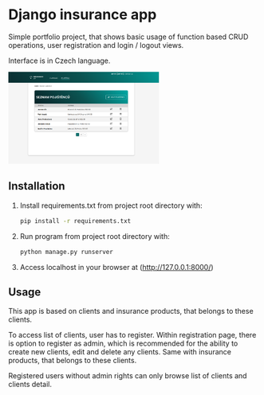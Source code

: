 # Django insurance app

Simple portfolio project, that shows basic usage of function based CRUD operations, user registration and login / logout views.

Interface is in Czech language.


<img src="app_screenshot.png" alt="app-screenshot" width="60%"/>

## Installation

1. Install requirements.txt from project root directory with:
    ```sh
    pip install -r requirements.txt
    ```
2. Run program from project root directory with:
    ```sh
    python manage.py runserver
    ```

3. Access localhost in your browser at (http://127.0.0.1:8000/)


## Usage
This app is based on clients and insurance products, that belongs to these clients.

To access list of clients, user has to register. Within registration page, there is option to register as admin, which is recommended for the ability to create new clients, edit and delete any clients. Same with insurance products, that belongs to these clients.

Registered users without admin rights can only browse list of clients and clients detail.